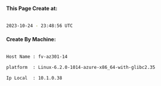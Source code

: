 
   
#### This Page Create at:

```bash

2023-10-24 - 23:48:56 UTC

```

#### Create By Machine:

```bash

Host Name : fv-az301-14

platform  : Linux-6.2.0-1014-azure-x86_64-with-glibc2.35

Ip Local  : 10.1.0.38

```

